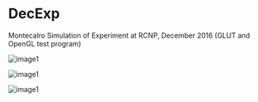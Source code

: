 # DecExp
Montecalro Simulation of Experiment at RCNP, December 2016
(GLUT and OpenGL test program)

![image1](https://github.com/szkny/DecExp/wiki/images/animation1.gif)

![image1](https://github.com/szkny/DecExp/wiki/images/animation2.gif)

![image1](https://github.com/szkny/DecExp/wiki/images/animation3.gif)
